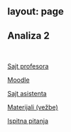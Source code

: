 layout: page
---

## Analiza 2

<br>

[Sajt profesora](http://www.matf.bg.ac.rs/p/zlatko-lazovic/kurs/470/�������-2-�-����/)

[Moodle](https://hilbert.matf.bg.ac.rs/moodle/course/view.php?id=199)

[Sajt asistenta](http://www.matf.bg.ac.rs/p/danijel-djordjevic/kurs/1079/�������-2-�-����/)

[Materijali (vežbe)](https://drive.google.com/drive/u/0/folders/1rdQrmEky7Z8RUWdcwqTANYRL33h9gEzw)

[Ispitna pitanja](https://drive.google.com/drive/u/0/folders/10Qmu4Emn-IM0x5BMFNeKXsfFJrXytuf2)